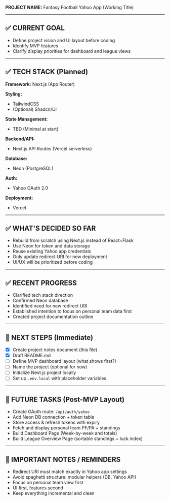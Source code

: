 

**PROJECT NAME:** Fantasy Football Yahoo App (Working Title)

---

## ✅ CURRENT GOAL

* Define project vision and UI layout before coding
* Identify MVP features
* Clarify display priorities for dashboard and league views

---

## ✅ TECH STACK (Planned)

**Framework:** Next.js (App Router)

**Styling:**

* TailwindCSS
* (Optional) Shadcn/UI

**State Management:**

* TBD (Minimal at start)

**Backend/API:**

* Next.js API Routes (Vercel serverless)

**Database:**

* Neon (PostgreSQL)

**Auth:**

* Yahoo OAuth 2.0

**Deployment:**

* Vercel

---

## ✅ WHAT'S DECIDED SO FAR

* Rebuild from scratch using Next.js instead of React+Flask
* Use Neon for token and data storage
* Reuse existing Yahoo app credentials
* Only update redirect URI for new deployment
* UI/UX will be prioritized before coding

---

## ✅ RECENT PROGRESS

* Clarified tech stack direction
* Confirmed Neon database
* Identified need for new redirect URI
* Established intention to focus on personal team data first
* Created project documentation outline

---

## 🎯 NEXT STEPS (Immediate)

* [x] Create project notes document (this file)
* [x] Draft README.md
* [ ] Define MVP dashboard layout (what shows first?)
* [ ] Name the project (optional for now)
* [ ] Initialize Next.js project locally
* [ ] Set up `.env.local` with placeholder variables

---

## 📌 FUTURE TASKS (Post-MVP Layout)

* Create OAuth route: `/api/auth/yahoo`
* Add Neon DB connection + token table
* Store access & refresh tokens with expiry
* Fetch and display personal team PF/PA + standings
* Build Dashboard Page (Week-by-week and totals)
* Build League Overview Page (sortable standings + luck index)

---

## 🧠 IMPORTANT NOTES / REMINDERS

* Redirect URI must match exactly in Yahoo app settings
* Avoid spaghetti structure: modular helpers (DB, Yahoo API)
* Focus on personal team view first
* UI first, features second
* Keep everything incremental and clean
